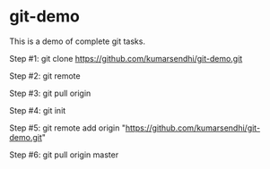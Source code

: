 # git-demo

This is a demo of complete git tasks.

Step #1:
git clone https://github.com/kumarsendhi/git-demo.git

Step #2:
git remote

Step #3:
git pull origin

Step #4:
git init

Step #5:
git remote add origin "https://github.com/kumarsendhi/git-demo.git"

Step #6:
git pull origin master
